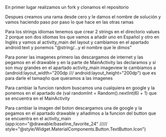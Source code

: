 En primer lugar realizamos un fork y clonamos el repositorio 

Despues creamos una rama desde cero y le damos el nombre de solución y vamos haciendo paso por paso lo que hace en las otras ramas

Para los strings idiomas tenemos que crear 2 strings en el directorio values 2 porque son dos idiomas los que vamos a añadir uno en Español y otro en Inglés y vamos al activity_main del layout y cambiamos en el apartado android:text y ponemos "@string/...y el nombre que le dimos"

Para poner las imagenes primero las descargamos de internet y las pegamos en el drawable y en la parte de MainActivity las declaramos y si son muy grandes en el apartado activity_main imageview le cambiamos a (android:layout_width="200dp /// android:layout_height="200dp") que es para darle el tamaqño que queramos a las imagenes

Para cambiar la funcion random buscamos una cualquiera en google y la ponemos en el apartado de (val randomInt = Random().nextInt(6) + 1) que se encuentra en el MainActivity 

Para cambiar la imagen del boton descargamos una de google y la pegamos en el apartado drawable y añadimos a la funcion del button que se encuentra en el activity_main  (app:icon="@drawable/baseline_favorite_24" ///// style="@style/Widget.MaterialComponents.Button.TextButton.Icon")
